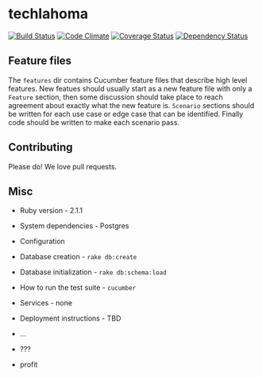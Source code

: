 # techlahoma

[![Build Status](https://travis-ci.org/techlahoma/techlahoma.png?branch=master)](https://travis-ci.org/techlahoma/techlahoma)
[![Code Climate](https://codeclimate.com/repos/52f48b37695680575a0062d4/badges/740ac521c17011d57196/gpa.png)](https://codeclimate.com/repos/52f48b37695680575a0062d4/feed)
[![Coverage Status](https://coveralls.io/repos/techlahoma/techlahoma/badge.png)](https://coveralls.io/r/techlahoma/techlahoma)
[![Dependency Status](https://gemnasium.com/techlahoma/techlahoma.png)](https://gemnasium.com/techlahoma/techlahoma)


## Feature files

The `features` dir contains Cucumber feature files that describe high level features.  New featues
should usually start as a new feature file with only a `Feature` section, then some discussion
should take place to reach agreement about exactly what the new feature is.  `Scenario` sections should
be written for each use case or edge case that can be identified.  Finally code should be written to
make each scenario pass.

## Contributing

Please do!  We love pull requests.

## Misc

* Ruby version - 2.1.1

* System dependencies - Postgres

* Configuration

* Database creation - `rake db:create`

* Database initialization - `rake db:schema:load`

* How to run the test suite - `cucumber`

* Services - none

* Deployment instructions - TBD

* ...

* ???

* profit
